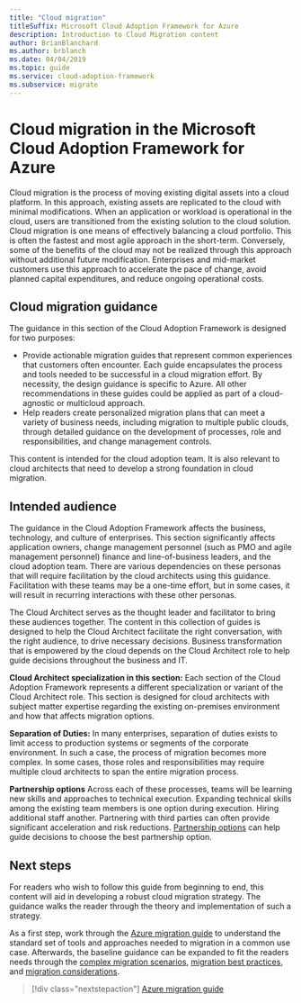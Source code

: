 ```yaml
---
title: "Cloud migration"
titleSuffix: Microsoft Cloud Adoption Framework for Azure
description: Introduction to Cloud Migration content
author: BrianBlanchard
ms.author: brblanch
ms.date: 04/04/2019
ms.topic: guide
ms.service: cloud-adoption-framework
ms.subservice: migrate
---
```


# Cloud migration in the Microsoft Cloud Adoption Framework for Azure

Cloud migration is the process of moving existing digital assets into a cloud platform. In this approach, existing assets are replicated to the cloud with minimal modifications. When an application or workload is operational in the cloud, users are transitioned from the existing solution to the cloud solution. Cloud migration is one means of effectively balancing a cloud portfolio. This is often the fastest and most agile approach in the short-term. Conversely, some of the benefits of the cloud may not be realized through this approach without additional future modification. Enterprises and mid-market customers use this approach to accelerate the pace of change, avoid planned capital expenditures, and reduce ongoing operational costs.

## Cloud migration guidance

The guidance in this section of the Cloud Adoption Framework is designed for two purposes:

- Provide actionable migration guides that represent common experiences that customers often encounter. Each guide encapsulates the process and tools needed to be successful in a cloud migration effort. By necessity, the design guidance is specific to Azure. All other recommendations in these guides could be applied as part of a cloud-agnostic or multicloud approach.
- Help readers create personalized migration plans that can meet a variety of business needs, including migration to multiple public clouds, through detailed guidance on the development of processes, role and responsibilities, and change management controls.

This content is intended for the cloud adoption team. It is also relevant to cloud architects that need to develop a strong foundation in cloud migration.

## Intended audience

The guidance in the Cloud Adoption Framework affects the business, technology, and culture of enterprises. This section significantly affects application owners, change management personnel (such as PMO and agile management personnel) finance and line-of-business leaders, and the cloud adoption team. There are various dependencies on these personas that will require facilitation by the cloud architects using this guidance. Facilitation with these teams may be a one-time effort, but in some cases, it will result in recurring interactions with these other personas.

The Cloud Architect serves as the thought leader and facilitator to bring these audiences together. The content in this collection of guides is designed to help the Cloud Architect facilitate the right conversation, with the right audience, to drive necessary decisions. Business transformation that is empowered by the cloud depends on the Cloud Architect role to help guide decisions throughout the business and IT.

**Cloud Architect specialization in this section:** Each section of the Cloud Adoption Framework represents a different specialization or variant of the Cloud Architect role. This section is designed for cloud architects with subject matter expertise regarding the existing on-premises environment and how that affects migration options.

**Separation of Duties:** In many enterprises, separation of duties exists to limit access to production systems or segments of the corporate environment. In such a case, the process of migration becomes more complex. In some cases, those roles and responsibilities may require multiple cloud architects to span the entire migration process.

**Partnership options** Across each of these processes, teams will be learning new skills and approaches to technical execution. Expanding technical skills among the existing team members is one option during execution. Hiring additional staff another. Partnering with third parties can often provide significant acceleration and risk reductions. [Partnership options](./migration-considerations/assess/partnership-options.md) can help guide decisions to choose the best partnership option.

## Next steps

For readers who wish to follow this guide from beginning to end, this content will aid in developing a robust cloud migration strategy. The guidance walks the reader through the theory and implementation of such a strategy.

As a first step, work through the [Azure migration guide](./azure-migration-guide/index.md) to understand the standard set of tools and approaches needed to migration in a common use case. Afterwards, the baseline guidance can be expanded to fit the readers needs through the [complex migration scenarios](./expanded-scope/index.md), [migration best practices](./azure-best-practices/index.md), and [migration considerations](./migration-considerations/index.md).

> [!div class="nextstepaction"]
> [Azure migration guide](./azure-migration-guide/index.md)
